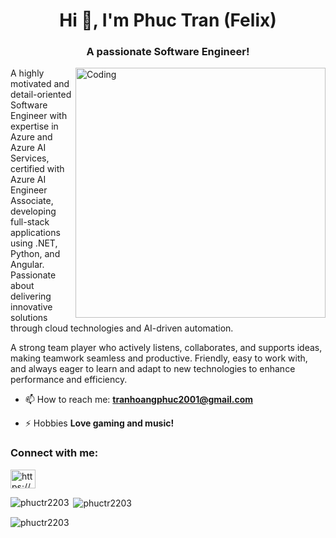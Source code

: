 <h1 align="center">Hi 👋, I'm Phuc Tran (Felix)</h1>
<h3 align="center">A passionate Software Engineer!</h3>

<img align="right" alt="Coding" width="400" src="https://cdn.dribbble.com/users/394112/screenshots/14799647/media/62b03574edf6b11d5ecc9dc0d4bc5756.jpg">
<p>A highly motivated and detail-oriented Software Engineer with expertise in Azure and Azure AI Services, certified with Azure AI Engineer Associate, developing full-stack applications using .NET, Python, and Angular. Passionate about delivering innovative solutions through cloud technologies and AI-driven automation. </p>

<p>A strong team player who actively listens, collaborates, and supports ideas, making teamwork seamless and productive. Friendly, easy to work with, and always eager to learn and adapt to new technologies to enhance performance and efficiency.</p>

- 📫 How to reach me: **tranhoangphuc2001@gmail.com**

- ⚡ Hobbies **Love gaming and music!**

<h3 align="left">Connect with me:</h3>
<p align="left">
<a href="https://linkedin.com/in/https://www.linkedin.com/in/felixtran-2001/" target="blank"><img align="center" src="https://raw.githubusercontent.com/rahuldkjain/github-profile-readme-generator/master/src/images/icons/Social/linked-in-alt.svg" alt="https://www.linkedin.com/in/felixtran-2001/" height="30" width="40" /></a>
</p>

<p><img align="left" src="https://github-readme-stats.vercel.app/api/top-langs?username=phuctr2203&show_icons=true&theme=dracula&cache_seconds=1800&locale=en&layout=compact" alt="phuctr2203" /></p>

<p>&nbsp;<img align="center" src="https://github-readme-stats.vercel.app/api?username=phuctr2203&show_icons=true&theme=dracula&hide_border=true&locale=en" alt="phuctr2203" /></p>

<p><img align="center" src="https://github-readme-streak-stats.herokuapp.com/?user=phuctr2203&theme=dark" alt="phuctr2203" /></p>
